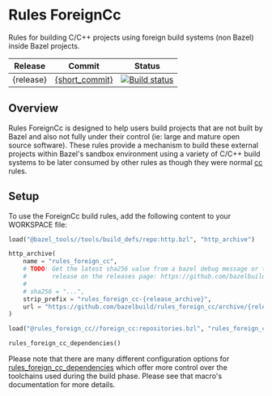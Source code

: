 # Rules ForeignCc

Rules for building C/C++ projects using foreign build systems (non Bazel) inside Bazel projects.

| Release | Commit | Status |
| --- | --------- | --- |
| {release} | [{short_commit}](https://github.com/bazelbuild/rules_foreign_cc/commit/{commit}) | [![Build status](https://badge.buildkite.com/c28afbf846e2077715c753dda1f4b820cdcc46cc6cde16503c.svg?commit=main)](https://buildkite.com/bazel/rules-foreign-cc?branch=main) |

## Overview

Rules ForeignCc is designed to help users build projects that are not built by Bazel and also
not fully under their control (ie: large and mature open source software). These rules provide
a mechanism to build these external projects within Bazel's sandbox environment using a variety
of C/C++ build systems to be later consumed by other rules as though they were normal [cc][cc]
rules.

[cc]: https://docs.bazel.build/versions/master/be/c-cpp.html

## Setup

To use the ForeignCc build rules, add the following content to your WORKSPACE file:

```python
load("@bazel_tools//tools/build_defs/repo:http.bzl", "http_archive")

http_archive(
    name = "rules_foreign_cc",
    # TODO: Get the latest sha256 value from a bazel debug message or the latest 
    #       release on the releases page: https://github.com/bazelbuild/rules_foreign_cc/releases
    #
    # sha256 = "...",
    strip_prefix = "rules_foreign_cc-{release_archive}",
    url = "https://github.com/bazelbuild/rules_foreign_cc/archive/{release_archive}.tar.gz",
)

load("@rules_foreign_cc//foreign_cc:repositories.bzl", "rules_foreign_cc_dependencies")

rules_foreign_cc_dependencies()
```

Please note that there are many different configuration options for
[rules_foreign_cc_dependencies](./flatten.md#rules_foreign_cc_dependencies)
which offer more control over the toolchains used during the build phase. Please see
that macro's documentation for more details.
